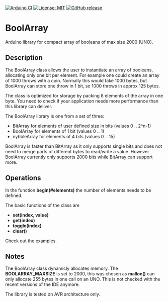 
[![Arduino CI](https://github.com/RobTillaart/BoolArray/workflows/Arduino%20CI/badge.svg)](https://github.com/marketplace/actions/arduino_ci)
[![License: MIT](https://img.shields.io/badge/license-MIT-green.svg)](https://github.com/RobTillaart/BoolArray/blob/master/LICENSE)
[![GitHub release](https://img.shields.io/github/release/RobTillaart/BoolArray.svg?maxAge=3600)](https://github.com/RobTillaart/BoolArray/releases)


# BoolArray

Arduino library for compact array of booleans of max size 2000 (UNO).

## Description

The BoolArray class allows the user to instantiate an array of booleans, allocating only one bit per element. 
For example one could create an array of 1000 throws with a coin. Normally this would take 1000 bytes,
but BoolArray can store one throw in 1 bit, so 1000 throws in approx 125 bytes.

The class is optimized for storage by packing 8 elements of the array in one byte.
You need to check if your application needs more performance than this library can deliver. 

The BoolArray library is one from a set of three:
- BitArray  for elements of user defined size in bits (values 0 .. 2^n-1)
- BoolArray for elements of 1 bit (values 0 .. 1)
- nybbleArray for elements of 4 bits (values 0 .. 15)

BoolArray is faster than BitArray as it only supports single bits and does not need to merge parts
of different bytes to read/write a value. However BoolArray currently only supports 2000 bits while
BitArray can support more.

## Operations

In the function **begin(#elements)** the number of elements needs to be defined. 

The basic functions of the class are
- **set(index, value)**
- **get(index)**
- **toggle(index)**
- **clear()**

Check out the examples.

## Notes

The BoolArray class dynamicly allocates memory.
The **BOOLARRAY_MAXSIZE** is set to 2000, this was chosen as **malloc()** can only allocate 255 bytes 
in one call on an UNO. This is not checked with the recent versions of the IDE anymore.

The library is tested on AVR architecture only.
